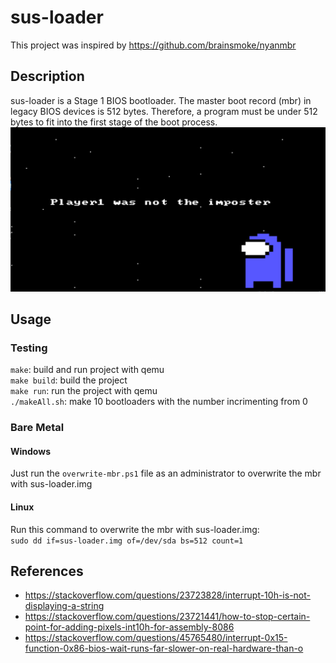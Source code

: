 # sus-loader

This project was inspired by https://github.com/brainsmoke/nyanmbr </br>

## Description

sus-loader is a Stage 1 BIOS bootloader. The master boot record (mbr) in legacy BIOS devices is 512 bytes. Therefore, a program must be under 512 bytes to fit into the first stage of the boot process. </br>
![](https://github.com/Msfv3n0m/sus-loader/blob/main/sus.PNG)

## Usage

### Testing

`make`: build and run project with qemu </br>
`make build`: build the project </br>
`make run`: run the project with qemu </br>
`./makeAll.sh`: make 10 bootloaders with the number incrimenting from 0
### Bare Metal

#### Windows

Just run the `overwrite-mbr.ps1` file as an administrator to overwrite the mbr with sus-loader.img

#### Linux

Run this command to overwrite the mbr with sus-loader.img: </br>
`sudo dd if=sus-loader.img of=/dev/sda bs=512 count=1`

## References
- https://stackoverflow.com/questions/23723828/interrupt-10h-is-not-displaying-a-string
- https://stackoverflow.com/questions/23721441/how-to-stop-certain-point-for-adding-pixels-int10h-for-assembly-8086
- https://stackoverflow.com/questions/45765480/interrupt-0x15-function-0x86-bios-wait-runs-far-slower-on-real-hardware-than-o
